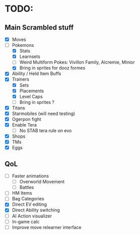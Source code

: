 # TODO:

## Main Scrambled stuff
- [x] Moves
- [ ] Pokemons
    - [x] Stats
    - [x] Learnsets
    - [ ] Weird Multiform Pokes: Vivillon Family, Alcremie, Minior
    - [x] Bring in sprites for dooz formes
- [x] Ability / Held Item Buffs
- [x] Trainers
    - [x] Sets
    - [x] Placements
    - [x] Level Caps
    - [ ] Bring in sprites ?
- [x] Titans
- [x] Starmobiles (will need testing)
- [x] Ogerpon fight
- [x] Enable Tera
    - [ ] No STAB tera rule on evo
- [x] Shops
- [x] TMs
- [x] Eggs

## QoL
- [ ] Faster animations
    - [ ] Overworld Movement
    - [ ] Battles
- [ ] HM Items
- [ ] Bag Categories
- [X] Direct EV editing
- [X] Direct Ability switching
- [ ] AI Action visualizer
- [ ] In-game calc
- [ ] Improve move relearner interface
